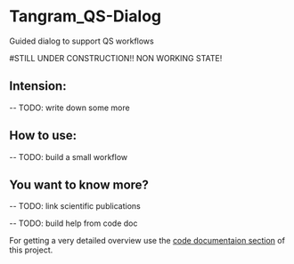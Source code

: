 Tangram_QS-Dialog
=========
Guided dialog to support QS workflows

#STILL UNDER CONSTRUCTION!! NON WORKING STATE!


## Intension:

-- TODO: write down some more

## How to use:

--	TODO: build a small workflow


## You want to know more?

--	TODO: link scientific publications

--	TODO: build help from code doc

For getting a very detailed overview use the [code documentaion section](/Help/index.html) of this project.

